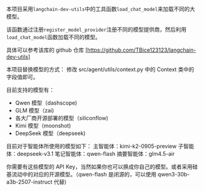 本项目采用`langchain-dev-utils`中的工具函数`load_chat_model`来加载不同的大模型。

该函数通过注册`register_model_provider`注册不同的模型提供商，然后利用`load_chat_model`函数加载不同的模型。

具体可以参考该库的 github 仓库 [https://github.com/TBice123123/langchain-dev-utils]

本项目替换模型的方式：
修改 src/agent/utils/context.py 中的 Context 类中的字段值即可。

目前支持的模型有：

- Qwen 模型（dashscope)
- GLM 模型（zai)
- 各大厂商开源部署的模型（siliconflow)
- Kimi 模型（moonshot)
- DeepSeek 模型（deepseek)

目前对于智能体所使用的模型如下：
主智能体：kimi-k2-0905-preview
子智能体：deepseek-v3.1
笔记智能体：qwen-flash
摘要智能体：glm4.5-air

你需要有这些模型的 API Key，当然如果你也可以换成你自己的模型。或者采用硅基流动中的对应的开源模型。（qwen-flash 是闭源的，可以使用 qwen3-30b-a3b-2507-instruct 代替)
